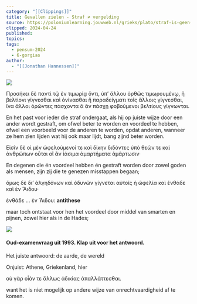 ```yaml
---
category: "[[Clippings]]"
title: Gevallen zielen - Straf ≠ vergelding
source: https://poloniumlearning.jouwweb.nl/grieks/plato/straf-is-geen-vergelding
clipped: 2024-04-24
published:
topics:
tags:
  - pensum-2024
  - 6-gorgias
author:
  - "[[Jonathan Hannessen]]"
---
```


 [![](https://primary.jwwb.nl/public/z/z/j/temp-srmwdybokmzhdiosysoa/63e436f1-c61b-42b4-a4ad-00f870e10a93.gif?enable-io=true&enable=upscale&crop=480%2C60%2Cx0%2Cy20%2Csafe&width=313&height=39)](https://poloniumlearning.jouwweb.nl/grieks/plato)

Προσήκει δὲ παντὶ τῷ ἐν τιμωρίᾳ ὄντι, ὑπ’ ἄλλου ὀρθῶς τιμωρουμένῳ, ἢ βελτίονι γίγνεσθαι καὶ ὀνίνασθαι ἢ παραδείγματι τοῖς ἄλλοις γίγνεσθαι, ἵνα ἄλλοι ὁρῶντες πάσχοντα ἃ ἂν πάσχῃ φοβούμενοι βελτίους γίγνωνται.

En het past voor ieder die straf ondergaat, als hij op juiste wijze door een ander wordt gestraft, om ofwel beter te worden en voordeel te hebben, ofwel een voorbeeld voor de anderen te worden, opdat anderen, wanneer ze hem zien lijden wat hij ook maar lijdt, bang zijnd beter worden.

Εἰσὶν δὲ οἱ μὲν ὠφελούμενοί τε καὶ δίκην διδόντες ὑπὸ θεῶν τε καὶ ἀνθρώπων οὗτοι οἳ ἂν ἰάσιμα ἁμαρτήματα ἁμάρτωσιν·

En degenen die én voordeel hebben én gestraft worden door zowel goden als mensen, zijn zij die te genezen misstappen begaan;

ὅμως δὲ δι’ ἀλγηδόνων καὶ ὀδυνῶν γίγνεται αὐτοῖς ἡ ὠφελία καὶ ἐνθάδε καὶ ἐν Ἅιδου·

ἐνθάδε … ἐν Ἅιδου: **antithese**

maar toch ontstaat voor hen het voordeel door middel van smarten en pijnen, zowel hier als in de Hades;

 ![](https://primary.jwwb.nl/public/z/z/j/temp-srmwdybokmzhdiosysoa/bp9wpw/aa48b857-47e4-4bb0-a877-1a6409c9f00b.jpg?enable-io=true&enable=upscale&crop=1388%2C212%2Cx0%2Cy1%2Csafe&width=478&height=73)

#### Oud-examenvraag uit 1993. Klap uit voor het antwoord.

Het juiste antwoord: de aarde, de wereld

Onjuist: Athene, Griekenland, hier

οὐ γὰρ οἷόν τε ἄλλως ἀδικίας ἀπαλλάττεσθαι.

want het is niet mogelijk op andere wijze van onrechtvaardigheid af te komen.
